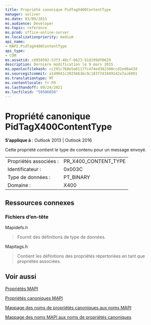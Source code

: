 ```yaml
---
title: Propriété canonique PidTagX400ContentType
manager: soliver
ms.date: 03/09/2015
ms.audience: Developer
ms.topic: reference
ms.prod: office-online-server
ms.localizationpriority: medium
api_name:
- MAPI.PidTagX400ContentType
api_type:
- COM
ms.assetid: c8959592-53f3-48cf-b623-91d199df0629
description: Dernière modification le 9 mars 2015
ms.openlocfilehash: cc291c768e5e0117fc474ed382300ccd2ed0a43d
ms.sourcegitcommit: a1d9041c20256616c9c183f7d1049142a7ac6991
ms.translationtype: MT
ms.contentlocale: fr-FR
ms.lasthandoff: 09/24/2021
ms.locfileid: "59586858"
---
```

# <a name="pidtagx400contenttype-canonical-property"></a>Propriété canonique PidTagX400ContentType

  
  
**S’applique à** : Outlook 2013 | Outlook 2016 
  
Cette propriété contient le type de contenu pour un message envoyé.
  
|||
|:-----|:-----|
|Propriétés associées :  <br/> |PR_X400_CONTENT_TYPE  <br/> |
|Identificateur :  <br/> |0x003C  <br/> |
|Type de données :  <br/> |PT_BINARY  <br/> |
|Domaine :  <br/> |X400  <br/> |
   
## <a name="related-resources"></a>Ressources connexes

### <a name="header-files"></a>Fichiers d’en-tête

Mapidefs.h
  
> Fournit des définitions de type de données.
    
Mapitags.h
  
> Contient les définitions des propriétés répertoriées en tant que propriétés associées.
    
## <a name="see-also"></a>Voir aussi



[Propriétés MAPI](mapi-properties.md)
  
[Propriétés canoniques MAPI](mapi-canonical-properties.md)
  
[Mappage des noms de propriétés canoniques aux noms MAPI](mapping-canonical-property-names-to-mapi-names.md)
  
[Mappage des noms MAPI aux noms de propriétés canoniques](mapping-mapi-names-to-canonical-property-names.md)

